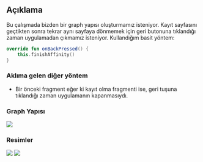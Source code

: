## Açıklama
Bu çalışmada bizden bir graph yapısı oluşturmamız isteniyor. Kayıt sayfasını geçtikten sonra tekrar aynı sayfaya dönmemek için geri butonuna tıklandığı zaman uygulamadan çıkmamız isteniyor.
Kullandığım basit yöntem:
```kotlin
override fun onBackPressed() {
    this.finishAffinity()
}
```

### Aklıma gelen diğer yöntem
- Bir önceki fragment eğer ki kayıt olma fragmenti ise, geri tuşuna tıklandığı zaman uygulamanın kapanmasıydı. 

### Graph Yapısı
![](https://ibb.co/rZFL36F)

### Resimler
![](https://ibb.co/887DZKK)
![](https://ibb.co/FDhWmZD)
